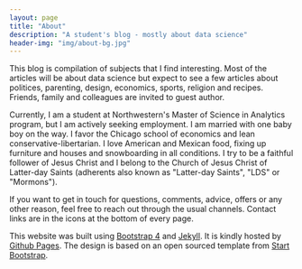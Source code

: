 ```yaml
---
layout: page
title: "About"
description: "A student's blog - mostly about data science"
header-img: "img/about-bg.jpg"
---
```


This blog is compilation of subjects that I find interesting. Most of the articles will be about data science but expect to see a few articles about politices, parenting, design, economics, sports, religion and recipes. Friends, family and colleagues are invited to guest author.

Currently, I am a student at Northwestern's Master of Science in Analytics program, but I am actively seeking employment. I am married with one baby boy on the way. I favor the Chicago school of economics and lean conservative-libertarian. I love American and Mexican food, fixing up furniture and houses and snowboarding in all conditions. I try to be a faithful follower of Jesus Christ and I belong to the Church of Jesus Christ of Latter-day Saints (adherents also known as "Latter-day Saints", "LDS" or "Mormons").

If you want to get in touch for questions, comments, advice, offers or any other reason, feel free to reach out through the usual channels. Contact links are in the icons at the bottom of every page.

This website was built using [Bootstrap 4](https://v4-alpha.getbootstrap.com/) and [Jekyll](https://jekyllrb.com/). It is kindly hosted by [Github Pages](https://pages.github.com/). The design is based on an open sourced template from [Start Bootstrap](https://startbootstrap.com/template-overviews/clean-blog/).
